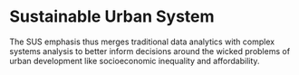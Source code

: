 # Sustainable Urban System
 
The SUS emphasis thus merges traditional data analytics with complex systems analysis to better inform decisions around the wicked problems of urban development like socioeconomic inequality and affordability.
